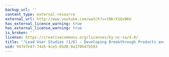 ```yaml
---
backup_url: ''
content_type: external-resource
external_url: http://www.youtube.com/watch?v=tNKrX1QxN6U
has_external_licence_warning: true
has_external_license_warning: true
is_broken: ''
license: https://creativecommons.org/licenses/by-nc-sa/4.0/
title: '"Lead User Studies (1/6) - Developing Breakthrough Products and Services."'
uid: 947efe47-74a5-4ce5-85d8-9a170b47b583
---
```

